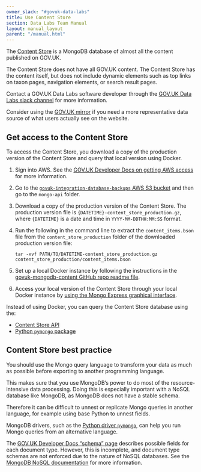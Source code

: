 ```yaml
---
owner_slack: "#govuk-data-labs"
title: Use Content Store
section: Data Labs Team Manual
layout: manual_layout
parent: "/manual.html"
---
```


The [Content Store](https://docs.publishing.service.gov.uk/apps/content-store.html) is a MongoDB database of almost all the content published on GOV.UK.

The Content Store does not have all GOV.UK content. The Content Store has the content itself, but does not include dynamic elements such as top links on taxon pages, navigation elements, or search result pages.

Contact a GOV.UK Data Labs software developer through the [GOV.UK Data Labs slack channel](https://gds.slack.com/archives/CHR4UQKU4) for more information.

Consider using the [GOV.UK mirror](link) if you need a more representative data source of what users actually see on the website.

## Get access to the Content Store

To access the Content Store, you download a copy of the production version of the Content Store and query that local version using Docker.

1. Sign into AWS. See the [GOV.UK Developer Docs on getting AWS access](https://docs.publishing.service.gov.uk/manual/get-started.html#7-get-aws-access) for more information.

1. Go to the [`govuk-integration-database-backups` AWS S3 bucket](https://s3.console.aws.amazon.com/s3/buckets/govuk-integration-database-backups?prefix=mongo-api%2F&region=eu-west-1) and then go to the `mongo-api` folder.

1. Download a copy of the production version of the Content Store. The production version file is `{DATETIME}-content_store_production.gz`, where `{DATETIME}` is a date and time in `YYYY-MM-DDTHH:MM:SS` format.

1. Run the following in the command line to extract the `content_items.bson` file from the `content_store_production` folder of the downloaded production version file:

    ```
    tar -xvf PATH/TO/DATETIME-content_store_production.gz content_store_production/content_items.bson
    ```

1.  Set up a local Docker instance by following the instructions in the [govuk-mongodb-content GitHub repo readme file](https://github.com/alphagov/govuk-mongodb-content).

1. Access your local version of the Content Store through your local Docker instance by [using the Mongo Express graphical interface](https://github.com/alphagov/govuk-mongodb-content#interact-with-mongodb-instance).

Instead of using Docker, you can query the Content Store database using the:

- [Content Store API](https://docs.publishing.service.gov.uk/apps/content-store/content-store-api.html)
- [Python `pymongo` package](https://github.com/alphagov/govuk-intent-detector/blob/define-content-schemas/notebooks/writing_aggregation_queries_for_content_store_with_pymongo.ipynb)

## Content Store best practice

You should use the Mongo query language to transform your data as much as possible before exporting to another programming language.

This makes sure that you use MongoDB’s power to do most of the resource-intensive data processing. Doing this is especially important with a NoSQL database like MongoDB, as MongoDB does not have a stable schema.

Therefore it can be difficult to unnest or replicate Mongo queries in another language, for example using base Python to unnest fields.

MongoDB drivers, such as the [Python driver `pymongo`](https://pymongo.readthedocs.io/), can help you run Mongo queries from an alternative language.

The [GOV.UK Developer Docs “schema” page](https://docs.publishing.service.gov.uk/content-schemas.html) describes possible fields for each document type. However, this is incomplete, and document type schemas are not enforced due to the nature of NoSQL databases. See the [MongoDB NoSQL documentation](https://www.mongodb.com/nosql-explained) for more information.
